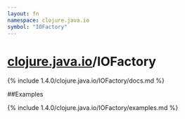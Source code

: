 ```yaml
---
layout: fn
namespace: clojure.java.io
symbol: "IOFactory"
---
```


# [clojure.java.io](../)/IOFactory

{% include 1.4.0/clojure.java.io/IOFactory/docs.md %}

##Examples

{% include 1.4.0/clojure.java.io/IOFactory/examples.md %}

